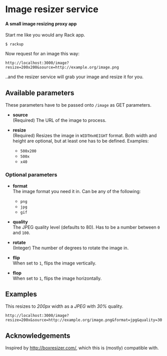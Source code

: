 # Image resizer service
#### A small image resizing proxy app

Start me like you would any Rack app.

    $ rackup

Now request for an image this way:

    http://localhost:3000/image?resize=200x200&source=http://example.org/image.png

..and the resizer service will grab your image and resize it for you.

## Available parameters

These parameters have to be passed onto `/image` as GET parameters.

* __source__   
  (Required) The URL of the image to process.

* __resize__  
  (Required) Resizes the image in `WIDTHxHEIGHT` format. Both width and height are
  optional, but at least one has to be defined. Examples:

  * `500x200`
  * `500x`
  * `x40`

### Optional parameters

* __format__  
  The image format you need it in. Can be any of the following:

  * `png`
  * `jpg`
  * `gif`

* __quality__  
  The JPEG quality level (defaults to 80). Has to be a number between `0` and `100`.

* __rotate__  
  (Integer) The number of degrees to rotate the image in.

* __flip__  
  When set to `1`, flips the image vertically.

* __flop__  
  When set to `1`, flips the image horizontally.

## Examples

This resizes to *200px* width as a *JPEG* with *30%* quality.

    http://localhost:3000/image?resize=200x&source=http://example.org/image.png&format=jpg&quality=30

## Acknowledgements

Inspired by http://boxresizer.com/, which this is (mostly) compatible with.

